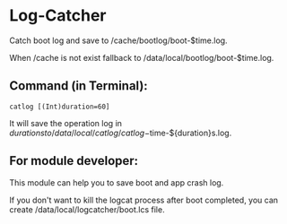 # Log-Catcher

Catch boot log and save to /cache/bootlog/boot-$time.log.

When /cache is not exist fallback to /data/local/bootlog/boot-$time.log.

## Command (in Terminal):

```
catlog [(Int)duration=60]
```

It will save the operation log in ${duration}s to /data/local/catlog/catlog-$time-${duration}s.log.

## For module developer:

This module can help you to save boot and app crash log.

If you don't want to kill the logcat process after boot completed, you can create /data/local/logcatcher/boot.lcs file.

